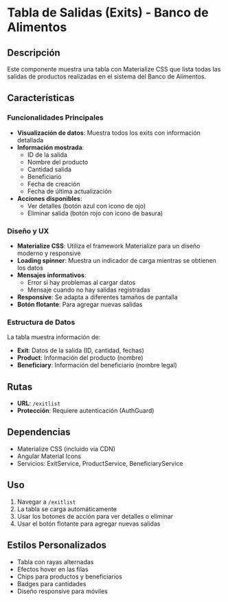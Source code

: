 # Tabla de Salidas (Exits) - Banco de Alimentos

## Descripción
Este componente muestra una tabla con Materialize CSS que lista todas las salidas de productos realizadas en el sistema del Banco de Alimentos.

## Características

### Funcionalidades Principales
- **Visualización de datos**: Muestra todos los exits con información detallada
- **Información mostrada**:
  - ID de la salida
  - Nombre del producto
  - Cantidad salida
  - Beneficiario
  - Fecha de creación
  - Fecha de última actualización
- **Acciones disponibles**:
  - Ver detalles (botón azul con icono de ojo)
  - Eliminar salida (botón rojo con icono de basura)

### Diseño y UX
- **Materialize CSS**: Utiliza el framework Materialize para un diseño moderno y responsive
- **Loading spinner**: Muestra un indicador de carga mientras se obtienen los datos
- **Mensajes informativos**: 
  - Error si hay problemas al cargar datos
  - Mensaje cuando no hay salidas registradas
- **Responsive**: Se adapta a diferentes tamaños de pantalla
- **Botón flotante**: Para agregar nuevas salidas

### Estructura de Datos
La tabla muestra información de:
- **Exit**: Datos de la salida (ID, cantidad, fechas)
- **Product**: Información del producto (nombre)
- **Beneficiary**: Información del beneficiario (nombre legal)

## Rutas
- **URL**: `/exitlist`
- **Protección**: Requiere autenticación (AuthGuard)

## Dependencias
- Materialize CSS (incluido via CDN)
- Angular Material Icons
- Servicios: ExitService, ProductService, BeneficiaryService

## Uso
1. Navegar a `/exitlist`
2. La tabla se carga automáticamente
3. Usar los botones de acción para ver detalles o eliminar
4. Usar el botón flotante para agregar nuevas salidas

## Estilos Personalizados
- Tabla con rayas alternadas
- Efectos hover en las filas
- Chips para productos y beneficiarios
- Badges para cantidades
- Diseño responsive para móviles 
